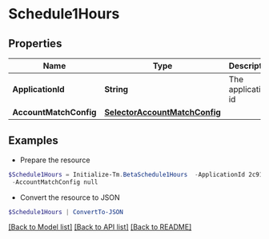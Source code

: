 # Schedule1Hours
## Properties

Name | Type | Description | Notes
------------ | ------------- | ------------- | -------------
**ApplicationId** | **String** | The application id | [optional] 
**AccountMatchConfig** | [**SelectorAccountMatchConfig**](SelectorAccountMatchConfig.md) |  | [optional] 

## Examples

- Prepare the resource
```powershell
$Schedule1Hours = Initialize-Tm.BetaSchedule1Hours  -ApplicationId 2c91808874ff91550175097daaec161c&quot; `
 -AccountMatchConfig null
```

- Convert the resource to JSON
```powershell
$Schedule1Hours | ConvertTo-JSON
```

[[Back to Model list]](../README.md#documentation-for-models) [[Back to API list]](../README.md#documentation-for-api-endpoints) [[Back to README]](../README.md)

